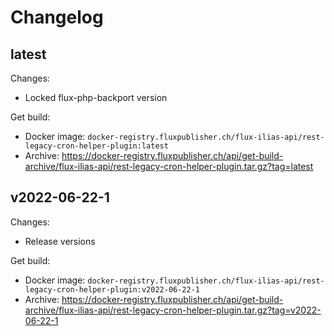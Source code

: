 # Changelog

## latest

Changes:

- Locked flux-php-backport version

Get build:

- Docker image: `docker-registry.fluxpublisher.ch/flux-ilias-api/rest-legacy-cron-helper-plugin:latest`
- Archive: https://docker-registry.fluxpublisher.ch/api/get-build-archive/flux-ilias-api/rest-legacy-cron-helper-plugin.tar.gz?tag=latest

## v2022-06-22-1

Changes:

- Release versions

Get build:

- Docker image: `docker-registry.fluxpublisher.ch/flux-ilias-api/rest-legacy-cron-helper-plugin:v2022-06-22-1`
- Archive: https://docker-registry.fluxpublisher.ch/api/get-build-archive/flux-ilias-api/rest-legacy-cron-helper-plugin.tar.gz?tag=v2022-06-22-1
